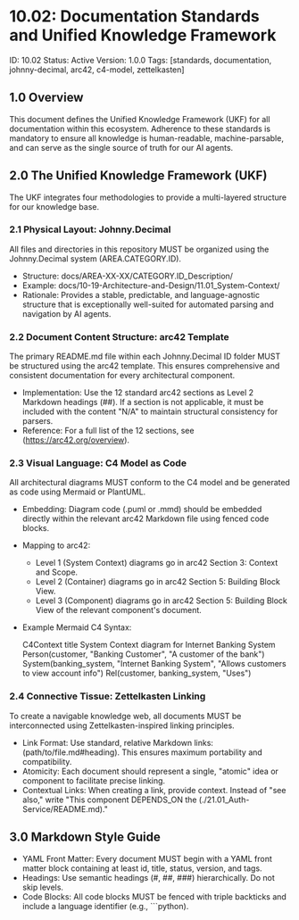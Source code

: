 # 10.02: Documentation Standards and Unified Knowledge Framework

ID: 10.02
Status: Active
Version: 1.0.0
Tags: [standards, documentation, johnny-decimal, arc42, c4-model, zettelkasten]

## 1.0 Overview

This document defines the Unified Knowledge Framework (UKF) for all documentation within this ecosystem. Adherence to these standards is mandatory to ensure all knowledge is human-readable, machine-parsable, and can serve as the single source of truth for our AI agents.

## 2.0 The Unified Knowledge Framework (UKF)

The UKF integrates four methodologies to provide a multi-layered structure for our knowledge base.

### 2.1 Physical Layout: Johnny.Decimal

All files and directories in this repository MUST be organized using the Johnny.Decimal system (AREA.CATEGORY.ID).

* Structure: docs/AREA-XX-XX/CATEGORY.ID_Description/
* Example: docs/10-19-Architecture-and-Design/11.01_System-Context/
* Rationale: Provides a stable, predictable, and language-agnostic structure that is exceptionally well-suited for automated parsing and navigation by AI agents.

### 2.2 Document Content Structure: arc42 Template

The primary README.md file within each Johnny.Decimal ID folder MUST be structured using the arc42 template. This ensures comprehensive and consistent documentation for every architectural component.

* Implementation: Use the 12 standard arc42 sections as Level 2 Markdown headings (##). If a section is not applicable, it must be included with the content "N/A" to maintain structural consistency for parsers.
* Reference: For a full list of the 12 sections, see (https://arc42.org/overview).

### 2.3 Visual Language: C4 Model as Code

All architectural diagrams MUST conform to the C4 model and be generated as code using Mermaid or PlantUML.

* Embedding: Diagram code (.puml or .mmd) should be embedded directly within the relevant arc42 Markdown file using fenced code blocks.
* Mapping to arc42:
  * Level 1 (System Context) diagrams go in arc42 Section 3: Context and Scope.
  * Level 2 (Container) diagrams go in arc42 Section 5: Building Block View.
  * Level 3 (Component) diagrams go in arc42 Section 5: Building Block View of the relevant component's document.
* Example Mermaid C4 Syntax:

  C4Context
  title System Context diagram for Internet Banking System
  Person(customer, "Banking Customer", "A customer of the bank")
  System(banking_system, "Internet Banking System", "Allows customers to view account info")
  Rel(customer, banking_system, "Uses")

### 2.4 Connective Tissue: Zettelkasten Linking

To create a navigable knowledge web, all documents MUST be interconnected using Zettelkasten-inspired linking principles.

* Link Format: Use standard, relative Markdown links: (path/to/file.md#heading). This ensures maximum portability and compatibility.
* Atomicity: Each document should represent a single, "atomic" idea or component to facilitate precise linking.
* Contextual Links: When creating a link, provide context. Instead of "see also," write "This component DEPENDS_ON the (./21.01_Auth-Service/README.md)."

## 3.0 Markdown Style Guide

* YAML Front Matter: Every document MUST begin with a YAML front matter block containing at least id, title, status, version, and tags.
* Headings: Use semantic headings (#, ##, ###) hierarchically. Do not skip levels.
* Code Blocks: All code blocks MUST be fenced with triple backticks and include a language identifier (e.g., ```python).
